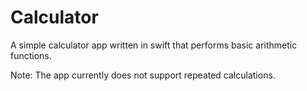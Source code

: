 Calculator
==========

A simple calculator app written in swift that performs basic arithmetic functions.

Note: The app currently does not support repeated calculations.

